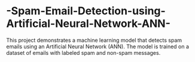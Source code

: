 # -Spam-Email-Detection-using-Artificial-Neural-Network-ANN-
This project demonstrates a machine learning model that detects spam emails using an Artificial Neural Network (ANN). The model is trained on a dataset of emails with labeled spam and non-spam messages.
